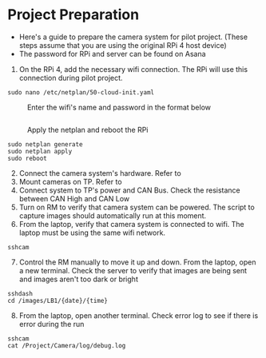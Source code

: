# Project Preparation
* Here's a guide to prepare the camera system for pilot project.
(These steps assume that you are using the original RPi 4 host device)
* The password for RPi and server can be found on Asana

1. On the RPi 4, add the necessary wifi connection. The RPi will use this connection during pilot project.
```
sudo nano /etc/netplan/50-cloud-init.yaml
```
$~~~~~~~~~$ Enter the wifi's name and password in the format below
```
```
$~~~~~~~~~$ Apply the netplan and reboot the RPi
```
sudo netplan generate
sudo netplan apply
sudo reboot
```

2. Connect the camera system's hardware. Refer to 
3. Mount cameras on TP. Refer to
4. Connect system to TP's power and CAN Bus. Check the resistance between CAN High and CAN Low
5. Turn on RM to verify that camera system can be powered. The script to capture images should automatically run at this moment.
6. From the laptop, verify that camera system is connected to wifi. The laptop must be using the same wifi network.
```
sshcam
```
7. Control the RM manually to move it up and down. From the laptop, open a new terminal. Check the server to verify that images are being sent and images aren't too dark or bright
```
sshdash
cd /images/LB1/{date}/{time}
```
8. From the laptop, open another terminal. Check error log to see if there is error during the run
```
sshcam
cat /Project/Camera/log/debug.log
```


